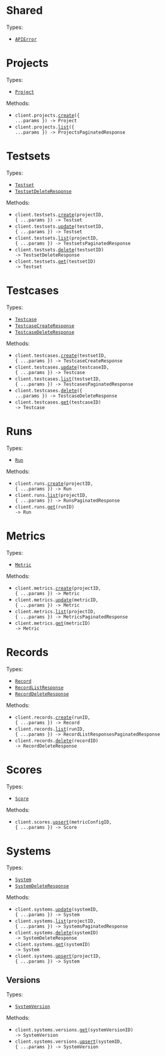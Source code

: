 # Shared

Types:

- <code><a href="./src/resources/shared.ts">APIError</a></code>

# Projects

Types:

- <code><a href="./src/resources/projects.ts">Project</a></code>

Methods:

- <code title="post /projects">client.projects.<a href="./src/resources/projects.ts">create</a>({ ...params }) -> Project</code>
- <code title="get /projects">client.projects.<a href="./src/resources/projects.ts">list</a>({ ...params }) -> ProjectsPaginatedResponse</code>

# Testsets

Types:

- <code><a href="./src/resources/testsets.ts">Testset</a></code>
- <code><a href="./src/resources/testsets.ts">TestsetDeleteResponse</a></code>

Methods:

- <code title="post /projects/{projectId}/testsets">client.testsets.<a href="./src/resources/testsets.ts">create</a>(projectID, { ...params }) -> Testset</code>
- <code title="patch /testsets/{testsetId}">client.testsets.<a href="./src/resources/testsets.ts">update</a>(testsetID, { ...params }) -> Testset</code>
- <code title="get /projects/{projectId}/testsets">client.testsets.<a href="./src/resources/testsets.ts">list</a>(projectID, { ...params }) -> TestsetsPaginatedResponse</code>
- <code title="delete /testsets/{testsetId}">client.testsets.<a href="./src/resources/testsets.ts">delete</a>(testsetID) -> TestsetDeleteResponse</code>
- <code title="get /testsets/{testsetId}">client.testsets.<a href="./src/resources/testsets.ts">get</a>(testsetID) -> Testset</code>

# Testcases

Types:

- <code><a href="./src/resources/testcases.ts">Testcase</a></code>
- <code><a href="./src/resources/testcases.ts">TestcaseCreateResponse</a></code>
- <code><a href="./src/resources/testcases.ts">TestcaseDeleteResponse</a></code>

Methods:

- <code title="post /testsets/{testsetId}/testcases">client.testcases.<a href="./src/resources/testcases.ts">create</a>(testsetID, { ...params }) -> TestcaseCreateResponse</code>
- <code title="put /testcases/{testcaseId}">client.testcases.<a href="./src/resources/testcases.ts">update</a>(testcaseID, { ...params }) -> Testcase</code>
- <code title="get /testsets/{testsetId}/testcases">client.testcases.<a href="./src/resources/testcases.ts">list</a>(testsetID, { ...params }) -> TestcasesPaginatedResponse</code>
- <code title="post /testcases/bulk-delete">client.testcases.<a href="./src/resources/testcases.ts">delete</a>({ ...params }) -> TestcaseDeleteResponse</code>
- <code title="get /testcases/{testcaseId}">client.testcases.<a href="./src/resources/testcases.ts">get</a>(testcaseID) -> Testcase</code>

# Runs

Types:

- <code><a href="./src/resources/runs.ts">Run</a></code>

Methods:

- <code title="post /projects/{projectId}/runs">client.runs.<a href="./src/resources/runs.ts">create</a>(projectID, { ...params }) -> Run</code>
- <code title="get /projects/{projectId}/runs">client.runs.<a href="./src/resources/runs.ts">list</a>(projectID, { ...params }) -> RunsPaginatedResponse</code>
- <code title="get /runs/{runId}">client.runs.<a href="./src/resources/runs.ts">get</a>(runID) -> Run</code>

# Metrics

Types:

- <code><a href="./src/resources/metrics.ts">Metric</a></code>

Methods:

- <code title="post /projects/{projectId}/metrics">client.metrics.<a href="./src/resources/metrics.ts">create</a>(projectID, { ...params }) -> Metric</code>
- <code title="patch /metrics/{metricId}">client.metrics.<a href="./src/resources/metrics.ts">update</a>(metricID, { ...params }) -> Metric</code>
- <code title="get /projects/{projectId}/metrics">client.metrics.<a href="./src/resources/metrics.ts">list</a>(projectID, { ...params }) -> MetricsPaginatedResponse</code>
- <code title="get /metrics/{metricId}">client.metrics.<a href="./src/resources/metrics.ts">get</a>(metricID) -> Metric</code>

# Records

Types:

- <code><a href="./src/resources/records.ts">Record</a></code>
- <code><a href="./src/resources/records.ts">RecordListResponse</a></code>
- <code><a href="./src/resources/records.ts">RecordDeleteResponse</a></code>

Methods:

- <code title="post /runs/{runId}/records">client.records.<a href="./src/resources/records.ts">create</a>(runID, { ...params }) -> Record</code>
- <code title="get /runs/{runId}/records">client.records.<a href="./src/resources/records.ts">list</a>(runID, { ...params }) -> RecordListResponsesPaginatedResponse</code>
- <code title="delete /records/{recordId}">client.records.<a href="./src/resources/records.ts">delete</a>(recordID) -> RecordDeleteResponse</code>

# Scores

Types:

- <code><a href="./src/resources/scores.ts">Score</a></code>

Methods:

- <code title="put /records/{recordId}/scores/{metricConfigId}">client.scores.<a href="./src/resources/scores.ts">upsert</a>(metricConfigID, { ...params }) -> Score</code>

# Systems

Types:

- <code><a href="./src/resources/systems/systems.ts">System</a></code>
- <code><a href="./src/resources/systems/systems.ts">SystemDeleteResponse</a></code>

Methods:

- <code title="patch /systems/{systemId}">client.systems.<a href="./src/resources/systems/systems.ts">update</a>(systemID, { ...params }) -> System</code>
- <code title="get /projects/{projectId}/systems">client.systems.<a href="./src/resources/systems/systems.ts">list</a>(projectID, { ...params }) -> SystemsPaginatedResponse</code>
- <code title="delete /systems/{systemId}">client.systems.<a href="./src/resources/systems/systems.ts">delete</a>(systemID) -> SystemDeleteResponse</code>
- <code title="get /systems/{systemId}">client.systems.<a href="./src/resources/systems/systems.ts">get</a>(systemID) -> System</code>
- <code title="post /projects/{projectId}/systems">client.systems.<a href="./src/resources/systems/systems.ts">upsert</a>(projectID, { ...params }) -> System</code>

## Versions

Types:

- <code><a href="./src/resources/systems/versions.ts">SystemVersion</a></code>

Methods:

- <code title="get /systems/versions/{systemVersionId}">client.systems.versions.<a href="./src/resources/systems/versions.ts">get</a>(systemVersionID) -> SystemVersion</code>
- <code title="post /systems/{systemId}/versions">client.systems.versions.<a href="./src/resources/systems/versions.ts">upsert</a>(systemID, { ...params }) -> SystemVersion</code>
